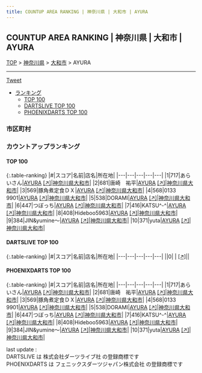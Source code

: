```yaml
---
title: COUNTUP AREA RANKING | 神奈川県 | 大和市 | AYURA
---
```

## COUNTUP AREA RANKING | 神奈川県 | 大和市 | AYURA

[TOP](/darts/rank/) > [神奈川県](/darts/rank/神奈川県/) > [大和市](/darts/rank/神奈川県/大和市/) > AYURA

___

<a href="https://twitter.com/share?ref_src=twsrc%5Etfw" data-text="COUNTUP AREA RANKING | 神奈川県大和市AYURA" class="twitter-share-button" data-hashtags="DARTSLIVE,PHOENIXDARTS,darts,ダーツ" data-show-count="false">Tweet</a>

* [ランキング](#カウントアップランキング)
    * [TOP 100](#top-100)
    * [DARTSLIVE TOP 100](#dartslive-top-100)
    * [PHOENIXDARTS TOP 100](#phoenixdarts-top-100)

### 市区町村

<ul>

</ul>

### カウントアップランキング

#### TOP 100



{:.table-ranking}
|#|スコア|名前|店名|所在地|
|---|---|---|---|---|
|1|717|<span class="rank-name-pd">あらいさん</span>|<a href="/darts/rank/shops/64385.html">AYURA</a> <a href="https://vs.phoenixdarts.com/jp/shop/shopDetailInfo/s_64385?s_seq=64385">[↗]</a>|<a href="/darts/rank/神奈川県/大和市">神奈川県大和市</a>|
|2|681|<span class="rank-name-pd">唐崎　祐平</span>|<a href="/darts/rank/shops/64385.html">AYURA</a> <a href="https://vs.phoenixdarts.com/jp/shop/shopDetailInfo/s_64385?s_seq=64385">[↗]</a>|<a href="/darts/rank/神奈川県/大和市">神奈川県大和市</a>|
|3|569|<span class="rank-name-pd">豚角煮定食ＤＸ</span>|<a href="/darts/rank/shops/64385.html">AYURA</a> <a href="https://vs.phoenixdarts.com/jp/shop/shopDetailInfo/s_64385?s_seq=64385">[↗]</a>|<a href="/darts/rank/神奈川県/大和市">神奈川県大和市</a>|
|4|568|<span class="rank-name-pd">0133 9901</span>|<a href="/darts/rank/shops/64385.html">AYURA</a> <a href="https://vs.phoenixdarts.com/jp/shop/shopDetailInfo/s_64385?s_seq=64385">[↗]</a>|<a href="/darts/rank/神奈川県/大和市">神奈川県大和市</a>|
|5|538|<span class="rank-name-pd">DORAMI</span>|<a href="/darts/rank/shops/64385.html">AYURA</a> <a href="https://vs.phoenixdarts.com/jp/shop/shopDetailInfo/s_64385?s_seq=64385">[↗]</a>|<a href="/darts/rank/神奈川県/大和市">神奈川県大和市</a>|
|6|447|<span class="rank-name-pd">つぼっち</span>|<a href="/darts/rank/shops/64385.html">AYURA</a> <a href="https://vs.phoenixdarts.com/jp/shop/shopDetailInfo/s_64385?s_seq=64385">[↗]</a>|<a href="/darts/rank/神奈川県/大和市">神奈川県大和市</a>|
|7|416|<span class="rank-name-pd">KATSU^-^</span>|<a href="/darts/rank/shops/64385.html">AYURA</a> <a href="https://vs.phoenixdarts.com/jp/shop/shopDetailInfo/s_64385?s_seq=64385">[↗]</a>|<a href="/darts/rank/神奈川県/大和市">神奈川県大和市</a>|
|8|408|<span class="rank-name-pd">Hideboo5963</span>|<a href="/darts/rank/shops/64385.html">AYURA</a> <a href="https://vs.phoenixdarts.com/jp/shop/shopDetailInfo/s_64385?s_seq=64385">[↗]</a>|<a href="/darts/rank/神奈川県/大和市">神奈川県大和市</a>|
|9|384|<span class="rank-name-pd">JIN&amp;yumine〜</span>|<a href="/darts/rank/shops/64385.html">AYURA</a> <a href="https://vs.phoenixdarts.com/jp/shop/shopDetailInfo/s_64385?s_seq=64385">[↗]</a>|<a href="/darts/rank/神奈川県/大和市">神奈川県大和市</a>|
|10|371|<span class="rank-name-pd">yuta</span>|<a href="/darts/rank/shops/64385.html">AYURA</a> <a href="https://vs.phoenixdarts.com/jp/shop/shopDetailInfo/s_64385?s_seq=64385">[↗]</a>|<a href="/darts/rank/神奈川県/大和市">神奈川県大和市</a>|


#### DARTSLIVE TOP 100



{:.table-ranking}
|#|スコア|名前|店名|所在地|
|---|---|---|---|---|
||0|<span class="rank-name-dl"> </span>|<a href="/darts/rank/shops/.html"></a> <a href="">[↗]</a>|<a href="/darts/rank//"></a>|


#### PHOENIXDARTS TOP 100



{:.table-ranking}
|#|スコア|名前|店名|所在地|
|---|---|---|---|---|
|1|717|<span class="rank-name-pd">あらいさん</span>|<a href="/darts/rank/shops/64385.html">AYURA</a> <a href="https://vs.phoenixdarts.com/jp/shop/shopDetailInfo/s_64385?s_seq=64385">[↗]</a>|<a href="/darts/rank/神奈川県/大和市">神奈川県大和市</a>|
|2|681|<span class="rank-name-pd">唐崎　祐平</span>|<a href="/darts/rank/shops/64385.html">AYURA</a> <a href="https://vs.phoenixdarts.com/jp/shop/shopDetailInfo/s_64385?s_seq=64385">[↗]</a>|<a href="/darts/rank/神奈川県/大和市">神奈川県大和市</a>|
|3|569|<span class="rank-name-pd">豚角煮定食ＤＸ</span>|<a href="/darts/rank/shops/64385.html">AYURA</a> <a href="https://vs.phoenixdarts.com/jp/shop/shopDetailInfo/s_64385?s_seq=64385">[↗]</a>|<a href="/darts/rank/神奈川県/大和市">神奈川県大和市</a>|
|4|568|<span class="rank-name-pd">0133 9901</span>|<a href="/darts/rank/shops/64385.html">AYURA</a> <a href="https://vs.phoenixdarts.com/jp/shop/shopDetailInfo/s_64385?s_seq=64385">[↗]</a>|<a href="/darts/rank/神奈川県/大和市">神奈川県大和市</a>|
|5|538|<span class="rank-name-pd">DORAMI</span>|<a href="/darts/rank/shops/64385.html">AYURA</a> <a href="https://vs.phoenixdarts.com/jp/shop/shopDetailInfo/s_64385?s_seq=64385">[↗]</a>|<a href="/darts/rank/神奈川県/大和市">神奈川県大和市</a>|
|6|447|<span class="rank-name-pd">つぼっち</span>|<a href="/darts/rank/shops/64385.html">AYURA</a> <a href="https://vs.phoenixdarts.com/jp/shop/shopDetailInfo/s_64385?s_seq=64385">[↗]</a>|<a href="/darts/rank/神奈川県/大和市">神奈川県大和市</a>|
|7|416|<span class="rank-name-pd">KATSU^-^</span>|<a href="/darts/rank/shops/64385.html">AYURA</a> <a href="https://vs.phoenixdarts.com/jp/shop/shopDetailInfo/s_64385?s_seq=64385">[↗]</a>|<a href="/darts/rank/神奈川県/大和市">神奈川県大和市</a>|
|8|408|<span class="rank-name-pd">Hideboo5963</span>|<a href="/darts/rank/shops/64385.html">AYURA</a> <a href="https://vs.phoenixdarts.com/jp/shop/shopDetailInfo/s_64385?s_seq=64385">[↗]</a>|<a href="/darts/rank/神奈川県/大和市">神奈川県大和市</a>|
|9|384|<span class="rank-name-pd">JIN&amp;yumine〜</span>|<a href="/darts/rank/shops/64385.html">AYURA</a> <a href="https://vs.phoenixdarts.com/jp/shop/shopDetailInfo/s_64385?s_seq=64385">[↗]</a>|<a href="/darts/rank/神奈川県/大和市">神奈川県大和市</a>|
|10|371|<span class="rank-name-pd">yuta</span>|<a href="/darts/rank/shops/64385.html">AYURA</a> <a href="https://vs.phoenixdarts.com/jp/shop/shopDetailInfo/s_64385?s_seq=64385">[↗]</a>|<a href="/darts/rank/神奈川県/大和市">神奈川県大和市</a>|


<div class="footer border-top border-gray-light mt-5 pt-3 text-right text-gray">
    last update : <span style="font-weight: italic" id="foot_last_modified"></span><br />
    DARTSLIVE は 株式会社ダーツライブ社 の登録商標です<br />
    PHOENIXDARTS は フェニックスダーツジャパン株式会社 の登録商標です<br />
</div>

<script src="https://cdnjs.cloudflare.com/ajax/libs/jquery.tablesorter/2.31.3/js/jquery.tablesorter.min.js" integrity="sha512-qzgd5cYSZcosqpzpn7zF2ZId8f/8CHmFKZ8j7mU4OUXTNRd5g+ZHBPsgKEwoqxCtdQvExE5LprwwPAgoicguNg==" crossorigin="anonymous" referrerpolicy="no-referrer"></script>
<link rel="stylesheet" href="https://cdnjs.cloudflare.com/ajax/libs/jquery.tablesorter/2.31.3/css/theme.default.min.css" integrity="sha512-wghhOJkjQX0Lh3NSWvNKeZ0ZpNn+SPVXX1Qyc9OCaogADktxrBiBdKGDoqVUOyhStvMBmJQ8ZdMHiR3wuEq8+w==" crossorigin="anonymous" referrerpolicy="no-referrer" />
<script>
$(function() {
    $(".table-ranking").tablesorter({sortList:[[0, 0]]});
    $("#foot_last_modified").text(formatDate(new Date(document.lastModified), 'yyyy-MM-dd HH:mm:ss'));
});
</script>

<script async src="https://platform.twitter.com/widgets.js" charset="utf-8"></script>